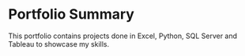 # Portfolio Summary

This portfolio contains projects done in Excel, Python, SQL Server and Tableau to showcase my skills.
